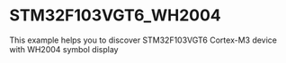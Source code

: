 # STM32F103VGT6_WH2004
This example helps you to discover STM32F103VGT6 Cortex-M3 device with WH2004 symbol display
